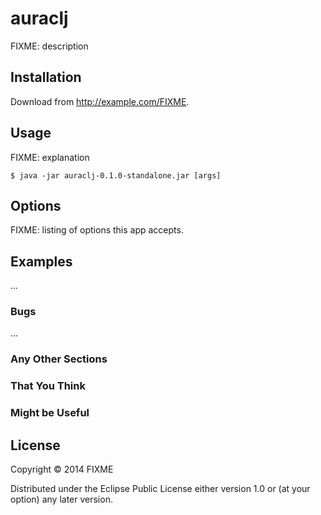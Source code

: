 # auraclj

FIXME: description

## Installation

Download from http://example.com/FIXME.

## Usage

FIXME: explanation

    $ java -jar auraclj-0.1.0-standalone.jar [args]

## Options

FIXME: listing of options this app accepts.

## Examples

...

### Bugs

...

### Any Other Sections
### That You Think
### Might be Useful

## License

Copyright © 2014 FIXME

Distributed under the Eclipse Public License either version 1.0 or (at
your option) any later version.
